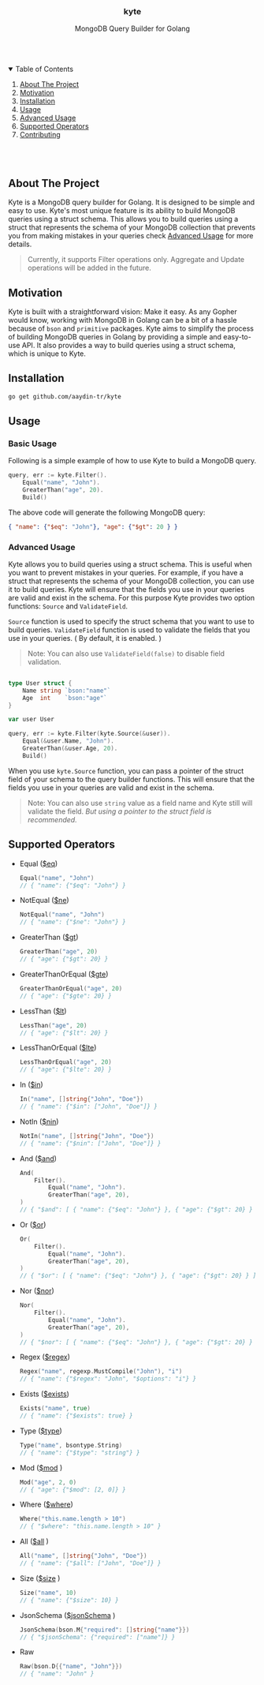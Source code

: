 <br />
<div align="center">
  <h3 align="center">kyte</h3>

  <p align="center">
    MongoDB Query Builder for Golang
    <br />
    <br />
  </p>
</div>

<br>
<br>
<details open="open">
  <summary>Table of Contents</summary>
  <ol>
    <li><a href="#about-the-project">About The Project</a></li>
    <li><a href="#motivation">Motivation</a></li>
    <li><a href="#installation">Installation</a></li>
    <li><a href="#usage">Usage</a></li>
    <li><a href="#advanced-usage">Advanced Usage</a></li>
    <li><a href="#supported-operators">Supported Operators</a></li>
    <li><a href="#contributing">Contributing</a></li>
  </ol>
</details>
<br>
<br>

## About The Project

Kyte is a MongoDB query builder for Golang. It is designed to be simple and easy to use. Kyte's most unique feature is its ability to build MongoDB queries using a struct schema. This allows you to build queries using a struct that represents the schema of your MongoDB collection that prevents you from making mistakes in your queries check [Advanced Usage](#advanced-usage) for more details.

> Currently, it supports Filter operations only. Aggregate and Update operations will be added in the future.

## Motivation

Kyte is built with a straightforward vision: Make it easy. As any Gopher would know, working with MongoDB in Golang can be a bit of a hassle because of `bson` and `primitive` packages. Kyte aims to simplify the process of building MongoDB queries in Golang by providing a simple and easy-to-use API. It also provides a way to build queries using a struct schema, which is unique to Kyte.

## Installation

```sh
go get github.com/aaydin-tr/kyte
```

## Usage

### Basic Usage

Following is a simple example of how to use Kyte to build a MongoDB query.

```go
query, err := kyte.Filter().
    Equal("name", "John").
    GreaterThan("age", 20).
    Build()
```

The above code will generate the following MongoDB query:

```json
{ "name": {"$eq": "John"}, "age": {"$gt": 20 } }
```

### Advanced Usage

Kyte allows you to build queries using a struct schema. This is useful when you want to prevent mistakes in your queries. For example, if you have a struct that represents the schema of your MongoDB collection, you can use it to build queries. Kyte will ensure that the fields you use in your queries are valid and exist in the schema. For this purpose Kyte provides two option functions: `Source` and `ValidateField`.

`Source` function is used to specify the struct schema that you want to use to build queries. 
`ValidateField` function is used to validate the fields that you use in your queries. ( By default, it is enabled. )

> Note: You can also use `ValidateField(false)` to disable field validation.

```go

type User struct {
    Name string `bson:"name"`
    Age  int    `bson:"age"`
}

var user User

query, err := kyte.Filter(kyte.Source(&user)).
    Equal(&user.Name, "John").
    GreaterThan(&user.Age, 20).
    Build()
```

When you use `kyte.Source` function, you can pass a pointer of the struct field of your schema to the query builder functions. This will ensure that the fields you use in your queries are valid and exist in the schema.

> Note: You can also use `string` value as a field name and Kyte still will validate the field. *But using a pointer to the struct field is recommended.*

## Supported Operators

- Equal ([$eq](https://www.mongodb.com/docs/manual/reference/operator/query/eq/#mongodb-query-op.-eq))
  ```go
  Equal("name", "John")
  // { "name": {"$eq": "John"} }
  ```
- NotEqual ([$ne](https://www.mongodb.com/docs/manual/reference/operator/query/ne/#mongodb-query-op.-ne))
  ```go
  NotEqual("name", "John")
  // { "name": {"$ne": "John"} }
  ```
- GreaterThan ([$gt](https://www.mongodb.com/docs/manual/reference/operator/query/gt/#mongodb-query-op.-gt))
  ```go
  GreaterThan("age", 20)
  // { "age": {"$gt": 20} }
  ```
- GreaterThanOrEqual ([$gte](https://www.mongodb.com/docs/manual/reference/operator/query/gte/#mongodb-query-op.-gte))
  ```go
  GreaterThanOrEqual("age", 20)
  // { "age": {"$gte": 20} }
  ```
- LessThan ([$lt](https://www.mongodb.com/docs/manual/reference/operator/query/lt/#mongodb-query-op.-lt))
  ```go
  LessThan("age", 20)
  // { "age": {"$lt": 20} }
  ```
- LessThanOrEqual ([$lte](https://www.mongodb.com/docs/manual/reference/operator/query/lte/#mongodb-query-op.-lte))
  ```go
  LessThanOrEqual("age", 20)
  // { "age": {"$lte": 20} }
  ```
- In ([$in](https://www.mongodb.com/docs/manual/reference/operator/query/in/#mongodb-query-op.-in))
  ```go
  In("name", []string{"John", "Doe"})
  // { "name": {"$in": ["John", "Doe"]} }
  ```
- NotIn ([$nin](https://www.mongodb.com/docs/manual/reference/operator/query/nin/#mongodb-query-op.-nin))
  ```go
  NotIn("name", []string{"John", "Doe"})
  // { "name": {"$nin": ["John", "Doe"]} }
  ```
- And ([$and](https://www.mongodb.com/docs/manual/reference/operator/query/and/#mongodb-query-op.-and))
  ```go
  And(
      Filter().
          Equal("name", "John").
          GreaterThan("age", 20),
  )
  // { "$and": [ { "name": {"$eq": "John"} }, { "age": {"$gt": 20} } ] }
  ```
- Or ([$or](https://www.mongodb.com/docs/manual/reference/operator/query/or/#mongodb-query-op.-or))
  ```go
  Or(
      Filter().
          Equal("name", "John").
          GreaterThan("age", 20),
  )
  // { "$or": [ { "name": {"$eq": "John"} }, { "age": {"$gt": 20} } ] }
  ```
- Nor ([$nor](https://www.mongodb.com/docs/manual/reference/operator/query/nor/#mongodb-query-op.-nor))
  ```go
  Nor(
      Filter().
          Equal("name", "John").
          GreaterThan("age", 20),
  )
  // { "$nor": [ { "name": {"$eq": "John"} }, { "age": {"$gt": 20} } ] }
  ```
- Regex ([$regex](https://www.mongodb.com/docs/manual/reference/operator/query/regex/#mongodb-query-op.-regex))
  ```go
  Regex("name", regexp.MustCompile("John"), "i")
  // { "name": {"$regex": "John", "$options": "i"} }
  ```
- Exists ([$exists](https://www.mongodb.com/docs/manual/reference/operator/query/exists/#mongodb-query-op.-exists))
  ```go
  Exists("name", true)
  // { "name": {"$exists": true} }
  ```
- Type ([$type](https://www.mongodb.com/docs/manual/reference/operator/query/type/#mongodb-query-op.-type))
  ```go
  Type("name", bsontype.String)
  // { "name": {"$type": "string"} }
  ```
- Mod ([$mod](https://www.mongodb.com/docs/manual/reference/operator/query/mod/#mongodb-query-op.-mod) )
  ```go
  Mod("age", 2, 0)
  // { "age": {"$mod": [2, 0]} }
  ```
- Where ([$where](https://www.mongodb.com/docs/manual/reference/operator/query/where/#mongodb-query-op.-where))
  ```go
  Where("this.name.length > 10")
  // { "$where": "this.name.length > 10" }
  ```
- All ([$all](https://www.mongodb.com/docs/manual/reference/operator/query/all/#mongodb-query-op.-all) )
  ```go
  All("name", []string{"John", "Doe"})
  // { "name": {"$all": ["John", "Doe"]} }
  ```
- Size ([$size](https://www.mongodb.com/docs/manual/reference/operator/query/size/#mongodb-query-op.-size) )
  ```go
  Size("name", 10)
  // { "name": {"$size": 10} }
  ```
- JsonSchema ([$jsonSchema](https://www.mongodb.com/docs/manual/reference/operator/query/jsonSchema/#mongodb-query-op.-jsonSchema) )
  ```go
  JsonSchema(bson.M{"required": []string{"name"}})
  // { "$jsonSchema": {"required": ["name"]} }
  ```
- Raw
  ```go
  Raw(bson.D{{"name", "John"}})
  // { "name": "John" }
  ```




